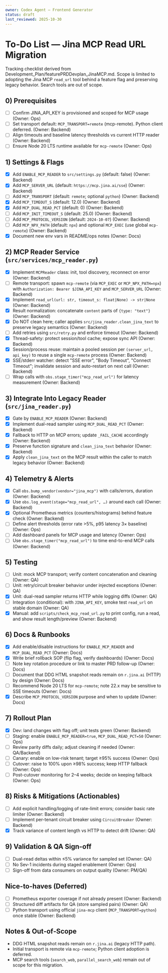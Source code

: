 ```yaml
---
owner: Codex Agent – Frontend Generator
status: draft
last_reviewed: 2025-10-30
---
```


# To‑Do List — Jina MCP Read URL Migration

Tracking checklist derived from Development_Plan/featurePRDDevplan_JinaMCP.md. Scope is limited to adopting the Jina MCP `read_url` tool behind a feature flag and preserving legacy behavior. Search tools are out of scope.

## 0) Prerequisites
- [ ] Confirm JINA_API_KEY is provisioned and scoped for MCP usage (Owner: Ops)
- [ ] Set transport default: `MCP_TRANSPORT=remote` (mcp-remote). Python client deferred. (Owner: Backend)
- [ ] Align timeouts and baseline latency thresholds vs current HTTP reader (Owner: Backend)
- [ ] Ensure Node 20 LTS runtime available for `mcp-remote` (Owner: Ops)

## 1) Settings & Flags
- [x] Add `ENABLE_MCP_READER` to `src/settings.py` (default: false) (Owner: Backend)
- [x] Add `MCP_SERVER_URL` (default: `https://mcp.jina.ai/sse`) (Owner: Backend)
- [ ] Add `MCP_TRANSPORT` (default: `remote`; optional `python`) (Owner: Backend)
- [x] Add `MCP_TIMEOUT_S` (default: 12.0) (Owner: Backend)
- [x] Add `MCP_DUAL_READ_PCT` (default: 0) (Owner: Backend)
- [ ] Add `MCP_INIT_TIMEOUT_S` (default: 25.0) (Owner: Backend)
- [ ] Add `MCP_PROTOCOL_VERSION` (default: `2024-10-07`) (Owner: Backend)
- [ ] Add `MCP_NPX_PATH` (default: `npx`) and optional `MCP_EXEC` (use global `mcp-remote`) (Owner: Backend)
- [x] Document new env vars in README/ops notes (Owner: Docs)

## 2) MCP Reader Service (`src/services/mcp_reader.py`)
- [x] Implement `MCPReader` class: init, tool discovery, reconnect on error (Owner: Backend)
- [ ] Remote transport: spawn `mcp-remote` (via `MCP_EXEC` or `MCP_NPX_PATH=npx`) with `Authorization: Bearer $JINA_API_KEY` and `MCP_SERVER_URL` (Owner: Backend)
- [x] Implement `read_url(url: str, timeout_s: float|None) -> str|None` (Owner: Backend)
- [x] Result normalization: concatenate `content` parts of `{type: "text"}` (Owner: Backend)
- [x] Do NOT clean here; caller applies `src/jina_reader.clean_jina_text` to preserve legacy semantics (Owner: Backend)
- [ ] Add retries using `src/retry.py` and enforce timeout (Owner: Backend)
- [x] Thread-safety: protect session/tool cache; expose sync API (Owner: Backend)
- [x] Session/process reuse: maintain a pooled session per `(server_url, api_key)` to reuse a single `mcp-remote` process (Owner: Backend)
- [x] SSE/stderr watcher: detect "SSE error", "Body Timeout", "Connect Timeout"; invalidate session and auto-restart on next call (Owner: Backend)
- [ ] Wrap calls with `obs.stage_timer("mcp_read_url")` for latency measurement (Owner: Backend)

## 3) Integrate Into Legacy Reader (`src/jina_reader.py`)
- [x] Gate by `ENABLE_MCP_READER` (Owner: Backend)
- [x] Implement dual-read sampler using `MCP_DUAL_READ_PCT` (Owner: Backend)
- [x] Fallback to HTTP on MCP errors; update `_FAIL_CACHE` accordingly (Owner: Backend)
- [x] Preserve function signature and `clean_jina_text` behavior (Owner: Backend)
- [x] Apply `clean_jina_text` on the MCP result within the caller to match legacy behavior (Owner: Backend)

## 4) Telemetry & Alerts
- [x] Call `obs.bump_vendor(vendor="jina_mcp")` with calls/errors, duration (Owner: Backend)
- [x] Use `obs.log_event(stage="mcp_read_url", …)` around each call (Owner: Backend)
- [x] Optional Prometheus metrics (counters/histograms) behind feature check (Owner: Backend)
- [ ] Define alert thresholds (error rate >5%, p95 latency 3× baseline) (Owner: Ops)
- [ ] Add dashboard panels for MCP usage and latency (Owner: Ops)
- [ ] Use `obs.stage_timer("mcp_read_url")` to time end-to-end MCP calls (Owner: Backend)

## 5) Testing
- [ ] Unit: mock MCP transport; verify content concatenation and cleaning (Owner: QA)
- [ ] Unit: retry/circuit breaker behavior under injected exceptions (Owner: QA)
- [x] Unit: dual-read sampler returns HTTP while logging diffs (Owner: QA)
- [ ] Integration (conditional): with `JINA_API_KEY`, smoke test `read_url` on stable domain (Owner: QA)
- [x] Manual: add `scripts/check_mcp_read_url.py` to print config, run a read, and show result length/preview (Owner: Backend)

## 6) Docs & Runbooks
- [x] Add enable/disable instructions for `ENABLE_MCP_READER` and `MCP_DUAL_READ_PCT` (Owner: Docs)
- [x] Write brief rollback SOP (flip flag, verify dashboards) (Owner: Docs)
- [ ] Note key rotation procedure or link to master PRD follow-up (Owner: Docs)
- [ ] Document that DDG HTML snapshot reads remain on `r.jina.ai` (HTTP) by design (Owner: Docs)
- [ ] Recommend Node 20 LTS for `mcp-remote`; note 22.x may be sensitive to SSE timeouts (Owner: Docs)
- [x] Describe `MCP_PROTOCOL_VERSION` purpose and when to update (Owner: Docs)

## 7) Rollout Plan
- [x] Dev: land changes with flag off; unit tests green (Owner: Backend)
- [ ] Staging: enable `ENABLE_MCP_READER=true`, `MCP_DUAL_READ_PCT=50` (Owner: Ops)
- [ ] Review parity diffs daily; adjust cleaning if needed (Owner: QA/Backend)
- [ ] Canary: enable on low-risk tenant; target ≥95% success (Owner: Ops)
- [ ] Cutover: raise to 100% upon ≥98% success; keep HTTP fallback (Owner: Ops)
- [ ] Post-cutover monitoring for 2–4 weeks; decide on keeping fallback (Owner: Ops)

## 8) Risks & Mitigations (Actionables)
- [ ] Add explicit handling/logging of rate-limit errors; consider basic rate limiter (Owner: Backend)
- [ ] Implement per-tenant circuit breaker using `CircuitBreaker` (Owner: Backend)
- [x] Track variance of content length vs HTTP to detect drift (Owner: QA)

## 9) Validation & QA Sign-off
- [ ] Dual-read deltas within ≤5% variance for sampled set (Owner: QA)
- [ ] No Sev-1 incidents during staged enablement (Owner: Ops)
- [ ] Sign-off from data consumers on output quality (Owner: PM/QA)

## Nice-to-haves (Deferred)
- [ ] Prometheus exporter coverage if not already present (Owner: Backend)
- [ ] Structured diff artifacts for QA (store sampled pairs) (Owner: QA)
- [ ] Python transport using official `jina-mcp` client (`MCP_TRANSPORT=python`) once stable (Owner: Backend)

## Notes & Out‑of‑Scope
- DDG HTML snapshot reads remain on `r.jina.ai` (legacy HTTP path).
- Initial transport is remote via `mcp-remote`; Python client adoption is deferred.
- MCP search tools (`search_web`, `parallel_search_web`) remain out of scope for this migration.
